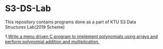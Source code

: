 # S3-DS-Lab
This repository contains programs done as a part of KTU S3 Data Structures Lab(2019 Scheme)

1.[Write a menu driven C program to implement polynomials using arrays
and perform polynomial addition and multiplication.](poly.c)

